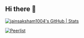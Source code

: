 ## Hi there 👋

[![jainsaksham1004's GitHub | Stats](https://stats.quira.sh/jainsaksham1004/github?theme=dark)](https://quira.sh?utm_source=widgets&utm_campaign=jainsaksham1004)

[![Peerlist](https://github-readme-badge.peerlist.io/api/sailingsam)](https://peerlist.io/sailingsam)
